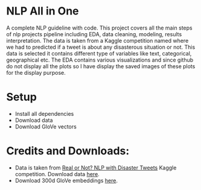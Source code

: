 # NLP All in One
A complete NLP guideline with code. This project covers all the main steps of nlp projects pipeline including EDA, data cleaning, modeling, results interpretation. The data is taken from a Kaggle competition named where we had to predicted if a tweet is about any disasterous situation or not. This data is selected it contains different type of variables like text, categorical, geographical etc. The EDA contains various visualizations and since github do not display all the plots so I have display the saved images of these plots for the display purpose. 

# Setup
- Install all dependencies
- Download data
- Download GloVe vectors


# Credits and Downloads:
- Data is taken from [Real or Not? NLP with Disaster Tweets](https://www.kaggle.com/c/nlp-getting-started/overview) Kaggle competition. Download data [here](https://www.kaggle.com/c/nlp-getting-started/data). 
- Download 300d GloVe embeddings [here](https://www.kaggle.com/authman/pickled-glove840b300d-for-10sec-loading). 
